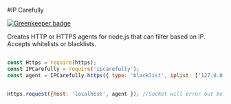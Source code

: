 #IP Carefully

[![Greenkeeper badge](https://badges.greenkeeper.io/wraithgar/ipcarefully.svg)](https://greenkeeper.io/)

Creates HTTP or HTTPS agents for node.js that can filter based on IP.
Accepts whitelists or blacklists.


```javascript

const Https = require(https);
const IPCarefully = require('ipcarefully');
const agent = IPCarefully.https({ type: 'blacklist', iplist: ['127.0.0.1'], agent: { maxSockets: 5 });


Https.request({host: 'localhost', agent }); //Socket will error out before connecting
```
